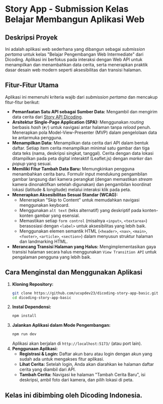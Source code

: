 # Story App - Submission Kelas Belajar Membangun Aplikasi Web

## Deskripsi Proyek

Ini adalah aplikasi web sederhana yang dibangun sebagai *submission pertama* untuk kelas "Belajar Pengembangan Web Intermediate" dari Dicoding. Aplikasi ini berfokus pada interaksi dengan Web API untuk menampilkan dan menambahkan data cerita, serta menerapkan praktik dasar desain web modern seperti aksesibilitas dan transisi halaman.

## Fitur-Fitur Utama

Aplikasi ini memenuhi kriteria wajib dari *submission pertama* dan mencakup fitur-fitur berikut:

* **Pemanfaatan Satu API sebagai Sumber Data:** Mengambil dan mengirim data cerita dari [Story API Dicoding](https://story-api.dicoding.dev/v1/).
* **Arsitektur Single-Page Application (SPA):** Menggunakan *routing* berbasis *hash* (`#/`) untuk navigasi antar halaman tanpa *reload* penuh. Menerapkan pola Model-View-Presenter (MVP) dalam pengelolaan data ke antarmuka pengguna.
* **Menampilkan Data:** Menampilkan data cerita dari API dalam bentuk daftar. Setiap item cerita menampilkan minimal satu gambar dan tiga data teks (nama, deskripsi singkat, tanggal). Cerita dengan data lokasi ditampilkan pada peta digital interaktif (Leaflet.js) dengan *marker* dan *popup* yang sesuai.
* **Memiliki Fitur Tambah Data Baru:** Memungkinkan pengguna menambahkan cerita baru. Formulir input mendukung pengambilan gambar langsung dari kamera perangkat (dengan memastikan *stream* kamera dinonaktifkan setelah digunakan) dan pengambilan koordinat lokasi (latitude & longitude) melalui interaksi klik pada peta.
* **Menerapkan Aksesibilitas Sesuai Standar (WCAG):**
    * Menerapkan "Skip to Content" untuk memudahkan navigasi menggunakan keyboard.
    * Menggunakan `alt text` (teks alternatif) yang deskriptif pada konten-konten gambar yang esensial.
    * Memastikan setiap `form control` (misalnya `<input>`, `<textarea>`) berasosiasi dengan `<label>` untuk aksesibilitas yang lebih baik.
    * Menggunakan elemen semantik HTML (`<header>`, `<nav>`, `<main>`, `<footer>`, `<article>`, `<section>`) dalam menyusun struktur halaman dan landmarking HTML.
* **Merancang Transisi Halaman yang Halus:** Mengimplementasikan gaya transisi halaman secara halus menggunakan `View Transition API` untuk pengalaman pengguna yang lebih baik.

## Cara Menginstal dan Menggunakan Aplikasi

1.  **Kloning Repository:**
    ```bash
    git clone https://github.com/ucupdev23/dicoding-story-app-basic.git
    cd dicoding-story-app-basic
    ```
2.  **Instal Dependensi:**
    ```bash
    npm install
    ```
3.  **Jalankan Aplikasi dalam Mode Pengembangan:**
    ```bash
    npm run dev
    ```
    Aplikasi akan berjalan di `http://localhost:5173/` (atau port lain).
4.  **Penggunaan Aplikasi:**
    * **Registrasi & Login:** Daftar akun baru atau login dengan akun yang sudah ada untuk mengakses fitur aplikasi.
    * **Lihat Cerita:** Setelah login, Anda akan diarahkan ke halaman daftar cerita yang diambil dari API.
    * **Tambah Cerita:** Navigasi ke halaman "Tambah Cerita Baru", isi deskripsi, ambil foto dari kamera, dan pilih lokasi di peta.

Kelas ini dibimbing oleh Dicoding Indonesia.
---
